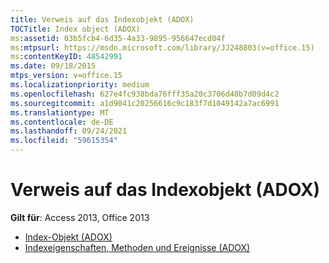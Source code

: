 ```yaml
---
title: Verweis auf das Indexobjekt (ADOX)
TOCTitle: Index object (ADOX)
ms:assetid: 03b5fcb4-6d35-4a33-9895-956647ecd04f
ms:mtpsurl: https://msdn.microsoft.com/library/JJ248803(v=office.15)
ms:contentKeyID: 48542991
ms.date: 09/18/2015
mtps_version: v=office.15
ms.localizationpriority: medium
ms.openlocfilehash: 627e4fc938bda76fff35a20c3706d40b7d09d4c2
ms.sourcegitcommit: a1d9041c20256616c9c183f7d1049142a7ac6991
ms.translationtype: MT
ms.contentlocale: de-DE
ms.lasthandoff: 09/24/2021
ms.locfileid: "59615354"
---
```

# <a name="index-object-adox-reference"></a>Verweis auf das Indexobjekt (ADOX)

**Gilt für**: Access 2013, Office 2013

- [Index-Objekt (ADOX)](index-object-adox.md)
- [Indexeigenschaften, Methoden und Ereignisse (ADOX)](index-properties-methods-and-events-adox.md)

